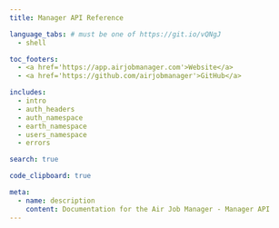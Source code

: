 ```yaml
---
title: Manager API Reference

language_tabs: # must be one of https://git.io/vQNgJ
  - shell

toc_footers:
  - <a href='https://app.airjobmanager.com'>Website</a>
  - <a href='https://github.com/airjobmanager'>GitHub</a>

includes:
  - intro
  - auth_headers
  - auth_namespace
  - earth_namespace
  - users_namespace
  - errors

search: true

code_clipboard: true

meta:
  - name: description
    content: Documentation for the Air Job Manager - Manager API
---
```


